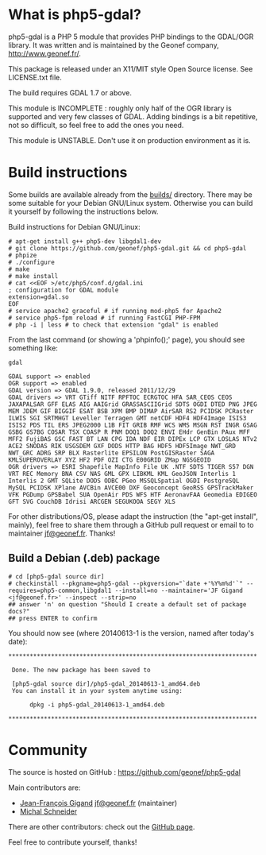 What is php5-gdal?
==================

php5-gdal is a PHP 5 module that provides PHP bindings to the GDAL/OGR library.
It was written and is maintained by the Geonef company, http://www.geonef.fr/.

This package is released under an X11/MIT style Open Source license. See LICENSE.txt file.

The build requires GDAL 1.7 or above.


This module is INCOMPLETE : roughly only half of the OGR library is supported
and very few classes of GDAL. Adding bindings is a bit repetitive, not so
difficult, so feel free to add the ones you need.

This module is UNSTABLE. Don't use it on production environment as it is.


Build instructions
==================

Some builds are available already from the [builds/](builds/) directory. There may be some suitable for your Debian GNU/Linux system. Otherwise you can build it yourself by following the instructions below.

Build instructions for Debian GNU/Linux:
```
# apt-get install g++ php5-dev libgdal1-dev
# git clone https://github.com/geonef/php5-gdal.git && cd php5-gdal
# phpize
# ./configure
# make
# make install
# cat <<EOF >/etc/php5/conf.d/gdal.ini
; configuration for GDAL module
extension=gdal.so
EOF
# service apache2 graceful # if running mod-php5 for Apache2
# service php5-fpm reload # if running FastCGI PHP-FPM
# php -i | less # to check that extension "gdal" is enabled
```

From the last command (or showing a 'phpinfo();' page), you should see something like:
```
gdal

GDAL support => enabled
OGR support => enabled
GDAL version => GDAL 1.9.0, released 2011/12/29
GDAL drivers => VRT GTiff NITF RPFTOC ECRGTOC HFA SAR_CEOS CEOS JAXAPALSAR GFF ELAS AIG AAIGrid GRASSASCIIGrid SDTS OGDI DTED PNG JPEG MEM JDEM GIF BIGGIF ESAT BSB XPM BMP DIMAP AirSAR RS2 PCIDSK PCRaster ILWIS SGI SRTMHGT Leveller Terragen GMT netCDF HDF4 HDF4Image ISIS3 ISIS2 PDS TIL ERS JPEG2000 L1B FIT GRIB RMF WCS WMS MSGN RST INGR GSAG GSBG GS7BG COSAR TSX COASP R PNM DOQ1 DOQ2 ENVI EHdr GenBin PAux MFF MFF2 FujiBAS GSC FAST BT LAN CPG IDA NDF EIR DIPEx LCP GTX LOSLAS NTv2 ACE2 SNODAS RIK USGSDEM GXF DODS HTTP BAG HDF5 HDF5Image NWT_GRD NWT_GRC ADRG SRP BLX Rasterlite EPSILON PostGISRaster SAGA KMLSUPEROVERLAY XYZ HF2 PDF OZI CTG E00GRID ZMap NGSGEOID
OGR drivers => ESRI Shapefile MapInfo File UK .NTF SDTS TIGER S57 DGN VRT REC Memory BNA CSV NAS GML GPX LIBKML KML GeoJSON Interlis 1 Interlis 2 GMT SQLite DODS ODBC PGeo MSSQLSpatial OGDI PostgreSQL MySQL PCIDSK XPlane AVCBin AVCE00 DXF Geoconcept GeoRSS GPSTrackMaker VFK PGDump GPSBabel SUA OpenAir PDS WFS HTF AeronavFAA Geomedia EDIGEO GFT SVG CouchDB Idrisi ARCGEN SEGUKOOA SEGY XLS
```

For other distributions/OS, please adapt the instruction (the "apt-get install", mainly), feel free to share them through a GitHub pull request or email to to maintainer jf@geonef.fr. Thanks!

Build a Debian (.deb) package
-----------------------------
```
# cd [php5-gdal source dir]
# checkinstall --pkgname=php5-gdal --pkgversion="`date +'%Y%m%d'`" --requires=php5-common,libgdal1 --install=no --maintainer='JF Gigand <jf@geonef.fr>' --inspect --strip=no
## answer 'n' on question "Should I create a default set of package docs?"
## press ENTER to confirm
```

You should now see (where 20140613-1 is the version, named after today's date):
```
**********************************************************************

 Done. The new package has been saved to

 [php5-gdal source dir]/php5-gdal_20140613-1_amd64.deb
 You can install it in your system anytime using: 

      dpkg -i php5-gdal_20140613-1_amd64.deb

**********************************************************************
```


Community
=========

The source is hosted on GitHub : https://github.com/geonef/php5-gdal

Main contributors are:
* [Jean-François Gigand](@jfgigand) <jf@geonef.fr> (maintainer)
* [Michal Schneider](@schneidermichal)

There are other contributors: check out the [GitHub page](https://github.com/geonef/php5-gdal/graphs/contributors).

Feel free to contribute yourself, thanks!
